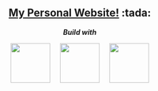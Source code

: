 <h2 align="center"><a href="https://mahmudulalam.github.io/home">My Personal Website!</a> :tada:</h2>

<p align="center"><b><em>Build with</em></b></p> 
<p align="center">
  <img src="https://github.com/user-attachments/assets/0f2e52ca-9834-4577-b94f-504c41e3e4c0" height="80">
&nbsp;
&nbsp;
  <img src="https://github.com/user-attachments/assets/41e72431-a359-4adf-8527-02c73c2813f8" height="80">
&nbsp;
&nbsp;
  <img src="https://github.com/user-attachments/assets/8f57e2cc-beb9-4f37-8839-e88dbc24227e" height="80">
</p>

